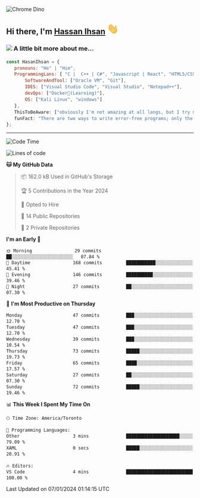  <!--
**HasanIhsan/HasanIhsan** is a ✨ _special_ ✨ repository because its `README.md` (this file) appears on your GitHub profile.
-->

![Chrome Dino](https://mir-s3-cdn-cf.behance.net/project_modules/max_1200/4ff07986208593.5d9a654e92f36.gif)


<h2 align="left">Hi there, I'm <a href="https://www.linkedin.com/in/hassan-ihsan-045b11231/" target="_blank" rel="noopener noreferrer">Hassan Ihsan</a> <img src="https://raw.githubusercontent.com/ABSphreak/ABSphreak/master/gifs/Hi.gif" height="30" />
 
 
 ### <img src="https://media.giphy.com/media/VgCDAzcKvsR6OM0uWg/giphy.gif" width="50"> A little bit more about me...  
 
 ```javascript
const HasanIhsan = {
    pronouns: "He" | "Him",
    ProgrammingLans: [ "C |  C++ | C#", "Javascript | React", "HTML5/CSS", "JSON", "Java"],
        SoftwareAndTool: ["Oracle VM", "Git"],
        IDES: ["Visual Studio Code", "Visual Studio", "Notepad++"],
        devOps: ["Docker🐳(Learning)"], 
        OS: ["Kali Linux", "windows"]
    },
    ThisToBeAware: ["obviously I'm not amazing at all langs, but I try my best not to go rusty"], 
    funFact: "There are two ways to write error-free programs; only the third one works"
};
```
 
 --- 

<!--START_SECTION:waka-->
![Code Time](http://img.shields.io/badge/Code%20Time-260%20hrs%2039%20mins-blue)

![Lines of code](https://img.shields.io/badge/From%20Hello%20World%20I%27ve%20Written-1.1%20million%20lines%20of%20code-blue)

**🐱 My GitHub Data** 

> 📦 162.0 kB Used in GitHub's Storage 
 > 
> 🏆 5 Contributions in the Year 2024
 > 
> 💼 Opted to Hire
 > 
> 📜 14 Public Repositories 
 > 
> 🔑 2 Private Repositories 
 > 
**I'm an Early 🐤** 

```text
🌞 Morning                29 commits          ██░░░░░░░░░░░░░░░░░░░░░░░   07.84 % 
🌆 Daytime                168 commits         ███████████░░░░░░░░░░░░░░   45.41 % 
🌃 Evening                146 commits         ██████████░░░░░░░░░░░░░░░   39.46 % 
🌙 Night                  27 commits          ██░░░░░░░░░░░░░░░░░░░░░░░   07.30 % 
```
📅 **I'm Most Productive on Thursday** 

```text
Monday                   47 commits          ███░░░░░░░░░░░░░░░░░░░░░░   12.70 % 
Tuesday                  47 commits          ███░░░░░░░░░░░░░░░░░░░░░░   12.70 % 
Wednesday                39 commits          ███░░░░░░░░░░░░░░░░░░░░░░   10.54 % 
Thursday                 73 commits          █████░░░░░░░░░░░░░░░░░░░░   19.73 % 
Friday                   65 commits          ████░░░░░░░░░░░░░░░░░░░░░   17.57 % 
Saturday                 27 commits          ██░░░░░░░░░░░░░░░░░░░░░░░   07.30 % 
Sunday                   72 commits          █████░░░░░░░░░░░░░░░░░░░░   19.46 % 
```


📊 **This Week I Spent My Time On** 

```text
🕑︎ Time Zone: America/Toronto

💬 Programming Languages: 
Other                    3 mins              ████████████████████░░░░░   79.09 % 
XAML                     0 secs              █████░░░░░░░░░░░░░░░░░░░░   20.91 % 

🔥 Editors: 
VS Code                  4 mins              █████████████████████████   100.00 % 
```


 Last Updated on 07/01/2024 01:14:15 UTC
<!--END_SECTION:waka-->
 
 
